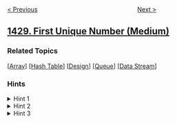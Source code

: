 <!--|This file generated by command(leetcode description); DO NOT EDIT.    |-->
<!--+----------------------------------------------------------------------+-->
<!--|@author    openset <openset.wang@gmail.com>                           |-->
<!--|@link      https://github.com/openset                                 |-->
<!--|@home      https://github.com/openset/leetcode                        |-->
<!--+----------------------------------------------------------------------+-->

[< Previous](../leftmost-column-with-at-least-a-one "Leftmost Column with at Least a One")
　　　　　　　　　　　　　　　　
[Next >](../check-if-a-string-is-a-valid-sequence-from-root-to-leaves-path-in-a-binary-tree "Check If a String Is a Valid Sequence from Root to Leaves Path in a Binary Tree")

## [1429. First Unique Number (Medium)](https://leetcode.com/problems/first-unique-number "第一个唯一数字")



### Related Topics
  [[Array](../../tag/array/README.md)]
  [[Hash Table](../../tag/hash-table/README.md)]
  [[Design](../../tag/design/README.md)]
  [[Queue](../../tag/queue/README.md)]
  [[Data Stream](../../tag/data-stream/README.md)]

### Hints
<details>
<summary>Hint 1</summary>
Use doubly Linked list with hashmap of pointers to linked list nodes. add unique number to the linked list. When add is called check if the added number is unique then it have to be added to the linked list and if it is repeated remove it from the linked list if exists. When showFirstUnique is called retrieve the head of the linked list.
</details>

<details>
<summary>Hint 2</summary>
Use queue and check that first element of the queue is always unique.
</details>

<details>
<summary>Hint 3</summary>
Use set or heap to make running time of each function O(logn).
</details>
